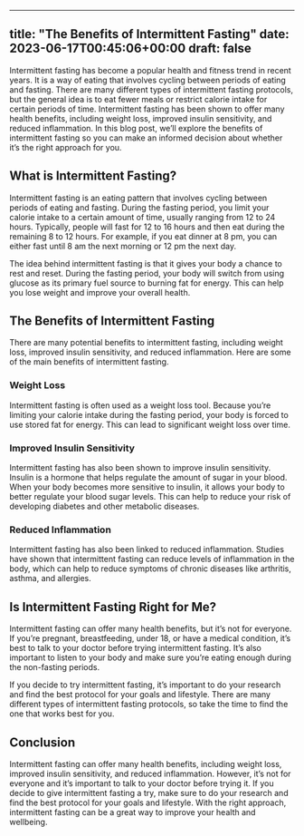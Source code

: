 
---
title: "The Benefits of Intermittent Fasting"
date: 2023-06-17T00:45:06+00:00
draft: false
---

Intermittent fasting has become a popular health and fitness trend in recent years. It is a way of eating that involves cycling between periods of eating and fasting. There are many different types of intermittent fasting protocols, but the general idea is to eat fewer meals or restrict calorie intake for certain periods of time. Intermittent fasting has been shown to offer many health benefits, including weight loss, improved insulin sensitivity, and reduced inflammation. In this blog post, we’ll explore the benefits of intermittent fasting so you can make an informed decision about whether it’s the right approach for you.

## What is Intermittent Fasting?

Intermittent fasting is an eating pattern that involves cycling between periods of eating and fasting. During the fasting period, you limit your calorie intake to a certain amount of time, usually ranging from 12 to 24 hours. Typically, people will fast for 12 to 16 hours and then eat during the remaining 8 to 12 hours. For example, if you eat dinner at 8 pm, you can either fast until 8 am the next morning or 12 pm the next day. 

The idea behind intermittent fasting is that it gives your body a chance to rest and reset. During the fasting period, your body will switch from using glucose as its primary fuel source to burning fat for energy. This can help you lose weight and improve your overall health.

## The Benefits of Intermittent Fasting

There are many potential benefits to intermittent fasting, including weight loss, improved insulin sensitivity, and reduced inflammation. Here are some of the main benefits of intermittent fasting.

### Weight Loss

Intermittent fasting is often used as a weight loss tool. Because you’re limiting your calorie intake during the fasting period, your body is forced to use stored fat for energy. This can lead to significant weight loss over time.

### Improved Insulin Sensitivity

Intermittent fasting has also been shown to improve insulin sensitivity. Insulin is a hormone that helps regulate the amount of sugar in your blood. When your body becomes more sensitive to insulin, it allows your body to better regulate your blood sugar levels. This can help to reduce your risk of developing diabetes and other metabolic diseases.

### Reduced Inflammation

Intermittent fasting has also been linked to reduced inflammation. Studies have shown that intermittent fasting can reduce levels of inflammation in the body, which can help to reduce symptoms of chronic diseases like arthritis, asthma, and allergies.

## Is Intermittent Fasting Right for Me?

Intermittent fasting can offer many health benefits, but it’s not for everyone. If you’re pregnant, breastfeeding, under 18, or have a medical condition, it’s best to talk to your doctor before trying intermittent fasting. It’s also important to listen to your body and make sure you’re eating enough during the non-fasting periods. 

If you decide to try intermittent fasting, it’s important to do your research and find the best protocol for your goals and lifestyle. There are many different types of intermittent fasting protocols, so take the time to find the one that works best for you.

## Conclusion

Intermittent fasting can offer many health benefits, including weight loss, improved insulin sensitivity, and reduced inflammation. However, it’s not for everyone and it’s important to talk to your doctor before trying it. If you decide to give intermittent fasting a try, make sure to do your research and find the best protocol for your goals and lifestyle. With the right approach, intermittent fasting can be a great way to improve your health and wellbeing.